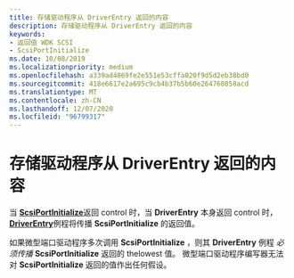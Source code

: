 ```yaml
---
title: 存储驱动程序从 DriverEntry 返回的内容
description: 存储驱动程序从 DriverEntry 返回的内容
keywords:
- 返回值 WDK SCSI
- ScsiPortInitialize
ms.date: 10/08/2019
ms.localizationpriority: medium
ms.openlocfilehash: a339ad4869fe2e551e53cffa020f9d5d2eb38bd0
ms.sourcegitcommit: 418e6617e2a695c9cb4b37b5b60e264760858acd
ms.translationtype: MT
ms.contentlocale: zh-CN
ms.lasthandoff: 12/07/2020
ms.locfileid: "96799317"
---
```

# <a name="storage-drivers-return-from-driverentry"></a>存储驱动程序从 DriverEntry 返回的内容

当 [**ScsiPortInitialize**](/windows-hardware/drivers/ddi/srb/nf-srb-scsiportinitialize)返回 control 时，当 **DriverEntry** 本身返回 control 时， [**DriverEntry**](driverentry-of-scsi-miniport-driver.md)例程将传播 **ScsiPortInitialize** 的返回值。

如果微型端口驱动程序多次调用 **ScsiPortInitialize** ，则其 **DriverEntry** 例程 *必须传播* **ScsiPortInitialize** 返回的 thelowest 值。 微型端口驱动程序编写器无法对 **ScsiPortInitialize** 返回的值作出任何假设。

